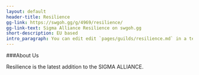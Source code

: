 ```yaml
---
layout: default
header-title: Resilience
gg-link: https://swgoh.gg/g/4969/resilience/
gg-link-text: Sigma Alliance Resilience on swgoh.gg
short-description: EU based
intro_paragraph: You can edit edit `pages/guilds/resilience.md` in a text editor.
---
```


###About Us

Resilience is the latest addition to the SIGMA ALLIANCE.